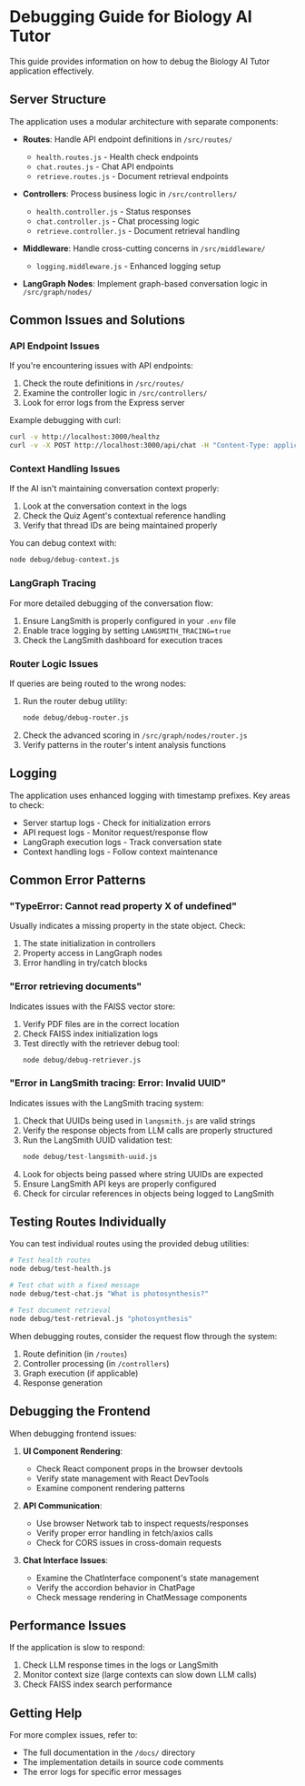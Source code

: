 # Debugging Guide for Biology AI Tutor

This guide provides information on how to debug the Biology AI Tutor application effectively.

## Server Structure

The application uses a modular architecture with separate components:

- **Routes**: Handle API endpoint definitions in `/src/routes/`

  - `health.routes.js` - Health check endpoints
  - `chat.routes.js` - Chat API endpoints
  - `retrieve.routes.js` - Document retrieval endpoints

- **Controllers**: Process business logic in `/src/controllers/`

  - `health.controller.js` - Status responses
  - `chat.controller.js` - Chat processing logic
  - `retrieve.controller.js` - Document retrieval handling

- **Middleware**: Handle cross-cutting concerns in `/src/middleware/`

  - `logging.middleware.js` - Enhanced logging setup

- **LangGraph Nodes**: Implement graph-based conversation logic in `/src/graph/nodes/`

## Common Issues and Solutions

### API Endpoint Issues

If you're encountering issues with API endpoints:

1. Check the route definitions in `/src/routes/`
2. Examine the controller logic in `/src/controllers/`
3. Look for error logs from the Express server

Example debugging with curl:

```bash
curl -v http://localhost:3000/healthz
curl -v -X POST http://localhost:3000/api/chat -H "Content-Type: application/json" -d '{"message": "What is DNA?"}'
```

### Context Handling Issues

If the AI isn't maintaining conversation context properly:

1. Look at the conversation context in the logs
2. Check the Quiz Agent's contextual reference handling
3. Verify that thread IDs are being maintained properly

You can debug context with:

```bash
node debug/debug-context.js
```

### LangGraph Tracing

For more detailed debugging of the conversation flow:

1. Ensure LangSmith is properly configured in your `.env` file
2. Enable trace logging by setting `LANGSMITH_TRACING=true`
3. Check the LangSmith dashboard for execution traces

### Router Logic Issues

If queries are being routed to the wrong nodes:

1. Run the router debug utility:
   ```bash
   node debug/debug-router.js
   ```
2. Check the advanced scoring in `/src/graph/nodes/router.js`
3. Verify patterns in the router's intent analysis functions

## Logging

The application uses enhanced logging with timestamp prefixes. Key areas to check:

- Server startup logs - Check for initialization errors
- API request logs - Monitor request/response flow
- LangGraph execution logs - Track conversation state
- Context handling logs - Follow context maintenance

## Common Error Patterns

### "TypeError: Cannot read property X of undefined"

Usually indicates a missing property in the state object. Check:

1. The state initialization in controllers
2. Property access in LangGraph nodes
3. Error handling in try/catch blocks

### "Error retrieving documents"

Indicates issues with the FAISS vector store:

1. Verify PDF files are in the correct location
2. Check FAISS index initialization logs
3. Test directly with the retriever debug tool:
   ```bash
   node debug/debug-retriever.js
   ```

### "Error in LangSmith tracing: Error: Invalid UUID"

Indicates issues with the LangSmith tracing system:

1. Check that UUIDs being used in `langsmith.js` are valid strings
2. Verify the response objects from LLM calls are properly structured
3. Run the LangSmith UUID validation test:
   ```bash
   node debug/test-langsmith-uuid.js
   ```
4. Look for objects being passed where string UUIDs are expected
5. Ensure LangSmith API keys are properly configured
6. Check for circular references in objects being logged to LangSmith

## Testing Routes Individually

You can test individual routes using the provided debug utilities:

```bash
# Test health routes
node debug/test-health.js

# Test chat with a fixed message
node debug/test-chat.js "What is photosynthesis?"

# Test document retrieval
node debug/test-retrieval.js "photosynthesis"
```

When debugging routes, consider the request flow through the system:

1. Route definition (in `/routes`)
2. Controller processing (in `/controllers`)
3. Graph execution (if applicable)
4. Response generation

## Debugging the Frontend

When debugging frontend issues:

1. **UI Component Rendering**:

   - Check React component props in the browser devtools
   - Verify state management with React DevTools
   - Examine component rendering patterns

2. **API Communication**:

   - Use browser Network tab to inspect requests/responses
   - Verify proper error handling in fetch/axios calls
   - Check for CORS issues in cross-domain requests

3. **Chat Interface Issues**:
   - Examine the ChatInterface component's state management
   - Verify the accordion behavior in ChatPage
   - Check message rendering in ChatMessage components

## Performance Issues

If the application is slow to respond:

1. Check LLM response times in the logs or LangSmith
2. Monitor context size (large contexts can slow down LLM calls)
3. Check FAISS index search performance

## Getting Help

For more complex issues, refer to:

- The full documentation in the `/docs/` directory
- The implementation details in source code comments
- The error logs for specific error messages
